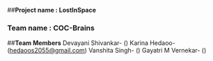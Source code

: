 ##**Project name : LostInSpace**
### **Team name : COC-Brains**
##**Team Members**
Devayani Shivankar- ()
Karina Hedaoo- (hedaoos2055@gmail.com)
Vanshita Singh- ()
Gayatri M Vernekar- ()
 

